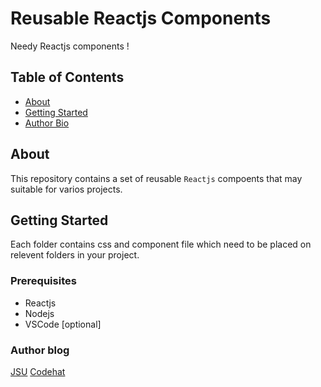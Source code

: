 # Reusable Reactjs Components

Needy Reactjs components !

## Table of Contents

- [About](#about)
- [Getting Started](#getting_started)
- [Author Bio](#about1)

## About <a name = "about"></a>

This repository contains a set of reusable `Reactjs` compoents that may suitable for varios projects.

## Getting Started <a name = "getting_started"></a>

Each folder contains css and component file which need to be placed on relevent folders in your project.

### Prerequisites

- Reactjs
- Nodejs
- VSCode [optional]

### Author blog  <a name = "about1"></a>

[JSU](http://javascriptsu.wordpress.com)
[Codehat](http://codehat.vercel.app)
